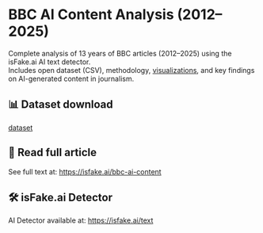 # BBC AI Content Analysis (2012–2025)

Complete analysis of 13 years of BBC articles (2012–2025) using the isFake.ai AI text detector.  
Includes open dataset (CSV), methodology, [visualizations](figures/), and key findings on AI-generated content in journalism.

## 📊 Dataset download
[dataset](data/bbc_ai_detection.csv)

## 📖 Read full article
See full text at: https://isfake.ai/bbc-ai-content

## 🛠️ isFake.ai Detector
AI Detector available at: https://isfake.ai/text
 
 

